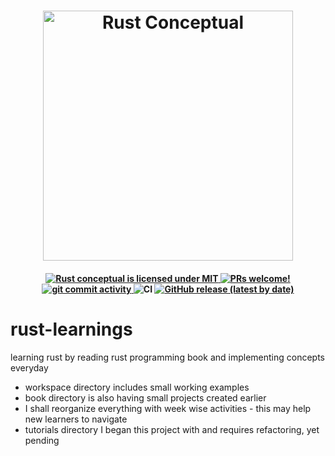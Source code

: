 <h1 align="center">
    <img src="https://img.shields.io/badge/Rust%20Conceptual-grey?style=for-the-badge&logo=rust" width="400px" alt="Rust Conceptual" />
</h1>


<h4 align="center">
  <a href="https://github.com/skariyania/rust-conceptual/blob/main/LICENSE">
    <img src="https://img.shields.io/badge/license-MIT-orange" alt="Rust conceptual is licensed under MIT" />
  </a>
  <a href="https://github.com/skariyania/rust-conceptual/blob/main/CODE_OF_CONDUCT.md">
    <img src="https://img.shields.io/badge/PRs-Welcome-brightgreen" alt="PRs welcome!" />
  </a>
  <a href="https://github.com/skariyania/rust-conceptual/commits">
    <img src="https://img.shields.io/github/commit-activity/m/skariyania/rust-conceptual" alt="git commit activity" />
  </a>
  <img alt="CI" src="https://github.com/skariyania/rust-conceptual/workflows/Rust/badge.svg">

  <a href="https://github.com/skariyania/rust-conceptual/releases">
    <img alt="GitHub release (latest by date)" src="https://img.shields.io/github/v/release/skariyania/rust-conceptual?display_name=release">
  </a>
</h4>

# rust-learnings
learning rust by reading rust programming book and implementing concepts everyday
- workspace directory includes small working examples
- book directory is also having small projects created earlier
- I shall reorganize everything with week wise activities - this may help new learners to navigate
- tutorials directory I began this project with and requires refactoring, yet pending
